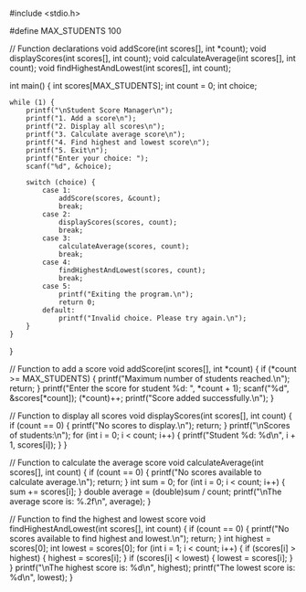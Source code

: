 #include <stdio.h>

#define MAX_STUDENTS 100

// Function declarations
void addScore(int scores[], int *count);
void displayScores(int scores[], int count);
void calculateAverage(int scores[], int count);
void findHighestAndLowest(int scores[], int count);

int main() {
    int scores[MAX_STUDENTS];
    int count = 0;
    int choice;

    while (1) {
        printf("\nStudent Score Manager\n");
        printf("1. Add a score\n");
        printf("2. Display all scores\n");
        printf("3. Calculate average score\n");
        printf("4. Find highest and lowest score\n");
        printf("5. Exit\n");
        printf("Enter your choice: ");
        scanf("%d", &choice);

        switch (choice) {
            case 1:
                addScore(scores, &count);
                break;
            case 2:
                displayScores(scores, count);
                break;
            case 3:
                calculateAverage(scores, count);
                break;
            case 4:
                findHighestAndLowest(scores, count);
                break;
            case 5:
                printf("Exiting the program.\n");
                return 0;
            default:
                printf("Invalid choice. Please try again.\n");
        }
    }
}

// Function to add a score
void addScore(int scores[], int *count) {
    if (*count >= MAX_STUDENTS) {
        printf("Maximum number of students reached.\n");
        return;
    }
    printf("Enter the score for student %d: ", *count + 1);
    scanf("%d", &scores[*count]);
    (*count)++;
    printf("Score added successfully.\n");
}

// Function to display all scores
void displayScores(int scores[], int count) {
    if (count == 0) {
        printf("No scores to display.\n");
        return;
    }
    printf("\nScores of students:\n");
    for (int i = 0; i < count; i++) {
        printf("Student %d: %d\n", i + 1, scores[i]);
    }
}

// Function to calculate the average score
void calculateAverage(int scores[], int count) {
    if (count == 0) {
        printf("No scores available to calculate average.\n");
        return;
    }
    int sum = 0;
    for (int i = 0; i < count; i++) {
        sum += scores[i];
    }
    double average = (double)sum / count;
    printf("\nThe average score is: %.2f\n", average);
}

// Function to find the highest and lowest score
void findHighestAndLowest(int scores[], int count) {
    if (count == 0) {
        printf("No scores available to find highest and lowest.\n");
        return;
    }
    int highest = scores[0];
    int lowest = scores[0];
    for (int i = 1; i < count; i++) {
        if (scores[i] > highest) {
            highest = scores[i];
        }
        if (scores[i] < lowest) {
            lowest = scores[i];
        }
    }
    printf("\nThe highest score is: %d\n", highest);
    printf("The lowest score is: %d\n", lowest);
}
